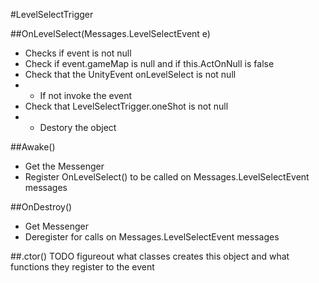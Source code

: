 #LevelSelectTrigger

##OnLevelSelect(Messages.LevelSelectEvent e)
* Checks if event is not null
* Check if event.gameMap is null and if this.ActOnNull is false
* Check that the UnityEvent onLevelSelect is not null
* * If not invoke the event
* Check that LevelSelectTrigger.oneShot is not null
* * Destory the object

##Awake()
* Get the Messenger
* Register OnLevelSelect() to be called on Messages.LevelSelectEvent messages

##OnDestroy()
* Get Messenger
* Deregister for calls on Messages.LevelSelectEvent messages

##.ctor()
TODO figureout what classes creates this object and what functions they register to the event

